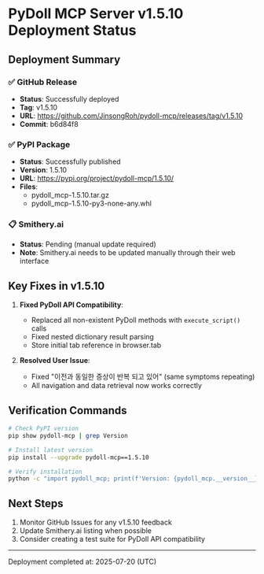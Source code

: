 # PyDoll MCP Server v1.5.10 Deployment Status

## Deployment Summary

### ✅ GitHub Release
- **Status**: Successfully deployed
- **Tag**: v1.5.10
- **URL**: https://github.com/JinsongRoh/pydoll-mcp/releases/tag/v1.5.10
- **Commit**: b6d84f8

### ✅ PyPI Package
- **Status**: Successfully published
- **Version**: 1.5.10
- **URL**: https://pypi.org/project/pydoll-mcp/1.5.10/
- **Files**:
  - pydoll_mcp-1.5.10.tar.gz
  - pydoll_mcp-1.5.10-py3-none-any.whl

### 📋 Smithery.ai
- **Status**: Pending (manual update required)
- **Note**: Smithery.ai needs to be updated manually through their web interface

## Key Fixes in v1.5.10

1. **Fixed PyDoll API Compatibility**:
   - Replaced all non-existent PyDoll methods with `execute_script()` calls
   - Fixed nested dictionary result parsing
   - Store initial tab reference in browser.tab

2. **Resolved User Issue**:
   - Fixed "이전과 동일한 증상이 반복 되고 있어" (same symptoms repeating)
   - All navigation and data retrieval now works correctly

## Verification Commands

```bash
# Check PyPI version
pip show pydoll-mcp | grep Version

# Install latest version
pip install --upgrade pydoll-mcp==1.5.10

# Verify installation
python -c "import pydoll_mcp; print(f'Version: {pydoll_mcp.__version__}')"
```

## Next Steps

1. Monitor GitHub Issues for any v1.5.10 feedback
2. Update Smithery.ai listing when possible
3. Consider creating a test suite for PyDoll API compatibility

---

Deployment completed at: 2025-07-20 (UTC)